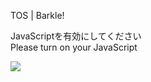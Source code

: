 TOS | Barkle!

JavaScriptを有効にしてください  
Please turn on your JavaScript

![](/static-assets/splash.png?1732172119338)